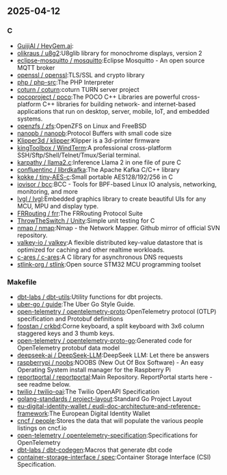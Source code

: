 ## 2025-04-12

### C

* [GuijiAI / HeyGem.ai](https://github.com/GuijiAI/HeyGem.ai):
* [olikraus / u8g2](https://github.com/olikraus/u8g2):U8glib library for monochrome displays, version 2
* [eclipse-mosquitto / mosquitto](https://github.com/eclipse-mosquitto/mosquitto):Eclipse Mosquitto - An open source MQTT broker
* [openssl / openssl](https://github.com/openssl/openssl):TLS/SSL and crypto library
* [php / php-src](https://github.com/php/php-src):The PHP Interpreter
* [coturn / coturn](https://github.com/coturn/coturn):coturn TURN server project
* [pocoproject / poco](https://github.com/pocoproject/poco):The POCO C++ Libraries are powerful cross-platform C++ libraries for building network- and internet-based applications that run on desktop, server, mobile, IoT, and embedded systems.
* [openzfs / zfs](https://github.com/openzfs/zfs):OpenZFS on Linux and FreeBSD
* [nanopb / nanopb](https://github.com/nanopb/nanopb):Protocol Buffers with small code size
* [Klipper3d / klipper](https://github.com/Klipper3d/klipper):Klipper is a 3d-printer firmware
* [kingToolbox / WindTerm](https://github.com/kingToolbox/WindTerm):A professional cross-platform SSH/Sftp/Shell/Telnet/Tmux/Serial terminal.
* [karpathy / llama2.c](https://github.com/karpathy/llama2.c):Inference Llama 2 in one file of pure C
* [confluentinc / librdkafka](https://github.com/confluentinc/librdkafka):The Apache Kafka C/C++ library
* [kokke / tiny-AES-c](https://github.com/kokke/tiny-AES-c):Small portable AES128/192/256 in C
* [iovisor / bcc](https://github.com/iovisor/bcc):BCC - Tools for BPF-based Linux IO analysis, networking, monitoring, and more
* [lvgl / lvgl](https://github.com/lvgl/lvgl):Embedded graphics library to create beautiful UIs for any MCU, MPU and display type.
* [FRRouting / frr](https://github.com/FRRouting/frr):The FRRouting Protocol Suite
* [ThrowTheSwitch / Unity](https://github.com/ThrowTheSwitch/Unity):Simple unit testing for C
* [nmap / nmap](https://github.com/nmap/nmap):Nmap - the Network Mapper. Github mirror of official SVN repository.
* [valkey-io / valkey](https://github.com/valkey-io/valkey):A flexible distributed key-value datastore that is optimized for caching and other realtime workloads.
* [c-ares / c-ares](https://github.com/c-ares/c-ares):A C library for asynchronous DNS requests
* [stlink-org / stlink](https://github.com/stlink-org/stlink):Open source STM32 MCU programming toolset

### Makefile

* [dbt-labs / dbt-utils](https://github.com/dbt-labs/dbt-utils):Utility functions for dbt projects.
* [uber-go / guide](https://github.com/uber-go/guide):The Uber Go Style Guide.
* [open-telemetry / opentelemetry-proto](https://github.com/open-telemetry/opentelemetry-proto):OpenTelemetry protocol (OTLP) specification and Protobuf definitions
* [foostan / crkbd](https://github.com/foostan/crkbd):Corne keyboard, a split keyboard with 3x6 column staggered keys and 3 thumb keys.
* [open-telemetry / opentelemetry-proto-go](https://github.com/open-telemetry/opentelemetry-proto-go):Generated code for OpenTelemetry protobuf data model
* [deepseek-ai / DeepSeek-LLM](https://github.com/deepseek-ai/DeepSeek-LLM):DeepSeek LLM: Let there be answers
* [raspberrypi / noobs](https://github.com/raspberrypi/noobs):NOOBS (New Out Of Box Software) - An easy Operating System install manager for the Raspberry Pi
* [reportportal / reportportal](https://github.com/reportportal/reportportal):Main Repository. ReportPortal starts here - see readme below.
* [twilio / twilio-oai](https://github.com/twilio/twilio-oai):The Twilio OpenAPI Specification
* [golang-standards / project-layout](https://github.com/golang-standards/project-layout):Standard Go Project Layout
* [eu-digital-identity-wallet / eudi-doc-architecture-and-reference-framework](https://github.com/eu-digital-identity-wallet/eudi-doc-architecture-and-reference-framework):The European Digital Identity Wallet
* [cncf / people](https://github.com/cncf/people):Stores the data that will populate the various people listings on cncf.io
* [open-telemetry / opentelemetry-specification](https://github.com/open-telemetry/opentelemetry-specification):Specifications for OpenTelemetry
* [dbt-labs / dbt-codegen](https://github.com/dbt-labs/dbt-codegen):Macros that generate dbt code
* [container-storage-interface / spec](https://github.com/container-storage-interface/spec):Container Storage Interface (CSI) Specification.

